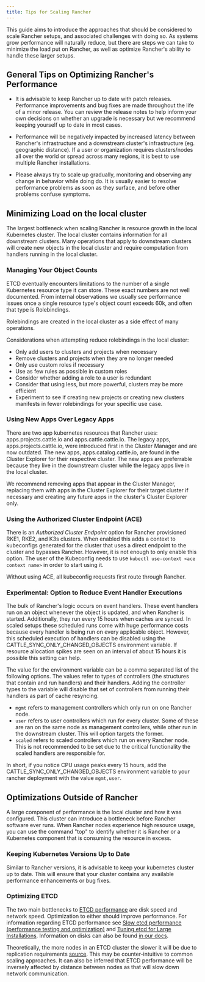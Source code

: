 ```yaml
---
title: Tips for Scaling Rancher
---
```


<head>
  <link rel="canonical" href="https://ranchermanager.docs.rancher.com/reference-guides/best-practices/rancher-server/tips-for-scaling-rancher"/>
</head>

This guide aims to introduce the approaches that should be considered to scale Rancher setups, and associated challenges with doing so. As systems grow performance will naturally reduce, but there are steps we can take to minimize the load put on Rancher, as well as optimize Rancher's ability to handle these larger setups.

## General Tips on Optimizing Rancher's Performance
* It is advisable to keep Rancher up to date with patch releases. Performance improvements and bug fixes are made throughout the life of a minor release. You can review the release notes to help inform your own decisions on whether an upgrade is necessary but we recommend keeping yourself up to date in most cases.

* Performance will be negatively impacted by increased latency between Rancher's infrastructure and a downstream cluster's infrastructure (eg. geographic distance). If a user or organization requires clusters/nodes all over the world or spread across many regions, it is best to use multiple Rancher installations.

* Please always try to scale up gradually, monitoring and observing any change in behavior while doing do. It is usually easier to resolve performance problems as soon as they surface, and before other problems confuse symptoms. 

## Minimizing Load on the local cluster
The largest bottleneck when scaling Rancher is resource growth in the local Kubernetes cluster. The local cluster contains information for all downstream clusters. Many operations that apply to downstream clusters will create new objects in the local cluster and require computation from handlers running in the local cluster.

### Managing Your Object Counts
ETCD eventually encounters limitations to the number of a single Kubernetes resource type it can store. These exact numbers are not well documented. From internal observations we usually see performance issues once a single resource type's object count exceeds 60k, and often that type is Rolebindings.

Rolebindings are created in the local cluster as a side effect of many operations.

Considerations when attempting reduce rolebindings in the local cluster:
* Only add users to clusters and projects when necessary
* Remove clusters and projects when they are no longer needed
* Only use custom roles if necessary
* Use as few rules as possible in custom roles
* Consider whether adding a role to a user is redundant
* Consider that using less, but more powerful, clusters may be more efficient
* Experiment to see if creating new projects or creating new clusters manifests in fewer rolebindings for your specific use case.

### Using New Apps Over Legacy Apps
There are two app kubernetes resources that Rancher uses: apps.projects.cattle.io and apps.cattle.cattle.io. The legacy apps, apps.projects.cattle.io, were introduced first in the Cluster Manager and are now outdated. The new apps, apps.catalog.cattle.io, are found in the Cluster Explorer for their respective cluster. The new apps are preferrable because they live in the downstream cluster while the legacy apps live in the local cluster.

We recommend removing apps that appear in the Cluster Manager, replacing them with apps in the Cluster Explorer for their target cluster if necessary and creating any future apps in the cluster's Cluster Explorer only.

### Using the Authorized Cluster Endpoint (ACE)
There is an _Authorized Cluster Endpoint_ option for Rancher provisioned RKE1, RKE2, and K3s clusters. When enabled this adds a context to kubeconfigs generated for the cluster that uses a direct endpoint to the cluster and bypasses Rancher. However, it is not enough to only enable this option. The user of the Kubeconfig needs to use `kubectl use-context <ace context name>` in order to start using it.

Without using ACE, all kubeconfig requests first route through Rancher.

### Experimental: Option to Reduce Event Handler Executions
The bulk of Rancher's logic occurs on event handlers. These event handlers run on an object whenever the object is updated, and when Rancher is started. Additionally, they run every 15 hours when caches are synced. In scaled setups these scheduled runs come with huge performance costs because every handler is being run on every applicable object. However, this scheduled execution of handlers can be disabled using the CATTLE_SYNC_ONLY_CHANGED_OBJECTS environment variable. If resource allocation spikes are seen on an interval of about 15 hours it is possible this setting can help.

The value for the environment variable can be a comma separated list of the following options. The values refer to types of controllers (the structures that contain and run handlers) and their handlers. Adding the controller types to the variable will disable that set of controllers from running their handlers as part of cache resyncing.

* `mgmt` refers to management controllers which only run on one Rancher node.
* `user` refers to user controllers which run for every cluster. Some of these are ran on the same node as management controllers, while other run in the downstream cluster. This will option targets the former.
* `scaled` refers to scaled controllers which run on every Rancher node. This is not recommended to be set due to the critical functionality the scaled handlers are responsible for.

In short, if you notice CPU usage peaks every 15 hours, add the CATTLE_SYNC_ONLY_CHANGED_OBJECTS environment variable to your rancher deployment with the value `mgmt,user`.

## Optimizations Outside of Rancher
A large component of performance is the local cluster and how it was configured. This cluster can introduce a bottleneck before Rancher software ever runs. When Rancher nodes experience high resource usage, you can use the command "top" to identify whether it is Rancher or a Kubernetes component that is consuming the resource in excess.

### Keeping Kubernetes Versions Up to Date
Similar to Rancher versions, it is advisable to keep your kubernetes cluster up to date. This will ensure that your cluster contains any available performance enhancements or bug fixes.

### Optimizing ETCD
The two main bottlenecks to [ETCD performance](https://etcd.io/docs/v3.4/op-guide/performance/) are disk speed and network speed. Optimization to either should improve performance. For information regarding ETCD performance see [Slow etcd performance (performance testing and optimization)](https://www.suse.com/support/kb/doc/?id=000020100) and [Tuning etcd for Large Installations](https://docs.ranchermanager.rancher.io/how-to-guides/advanced-user-guides/tune-etcd-for-large-installs). Information on disks can also be found [in our docs](https://docs.Ranchermanager.Rancher.io/v2.5/pages-for-subheaders/installation-requirements#disks).

Theoretically, the more nodes in an ETCD cluster the slower it will be due to replication requirements [source](https://etcd.io/docs/v3.3/faq). This may be counter-intuitive to common scaling approaches. It can also be inferred that ETCD performance will be inversely affected by distance between nodes as that will slow down network communication.
